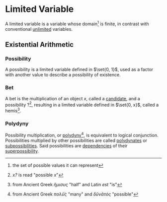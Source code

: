 # Limited Variable

A limited variable is a variable whose domain[^domain] is finite, in contrast with conventional <ins>unlimited</ins> variables.

[^domain]: the set of possible values it can represent

## Existential Arithmetic

### Possibility

A possibility is a limited variable defined in $\set{0, 1}$, used as a factor with another value to describe a possibility of existence.

### Bet

A bet is the multiplication of an object $x$, called a <ins>candidate</ins>, and a possibility $?$[^reading], resulting in a limited variable defined in $\set{0, x}$, called a hemis[^hemis-etymology].

[^reading]: *x?* is read "possible *x*"
[^hemis-etymology]: from Ancient Greek *ἥμισυς* "half" and Latin *est* "is"

### Polydyny

Possibility multiplication, or <ins>polydyny</ins>[^polydyny-etymology], is equivalent to logical conjunction. Possibilities multiplied by other possibilities are called <ins>polydynates</ins> or <ins>subpossibilities</ins>. Said possibilities are <ins>dependencies</ins> of their <ins>superpossibility</ins>.

[^polydyny-etymology]: from Ancient Greek *πολῠ́ς* "many" and *δῠνᾰτός* "possible"
